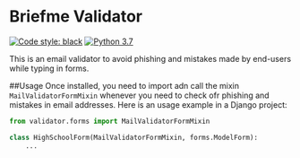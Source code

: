 Briefme Validator
==============
[![Code style: black](https://img.shields.io/badge/code%20style-black-000000.svg)](https://github.com/psf/black)
[![Python 3.7](https://img.shields.io/badge/python-3.7-blue.svg)](https://www.python.org/downloads/release/python-370/)

This is an email validator to avoid phishing and mistakes made by end-users while
typing in forms.

##Usage
Once installed, you need to import adn call the mixin `MailValidatorFormMixin` whenever 
you need to check ofr phishing and mistakes in email addresses.
Here is an usage example in a Django project:
```python
from validator.forms import MailValidatorFormMixin

class HighSchoolForm(MailValidatorFormMixin, forms.ModelForm):
    ...
```